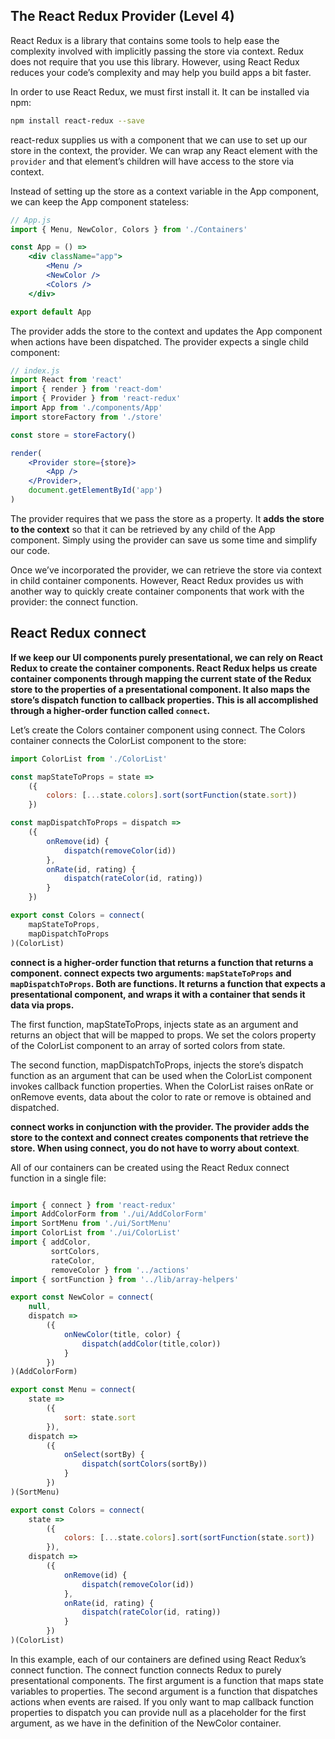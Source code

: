 ## The React Redux Provider (Level 4)

React Redux is a library that contains some tools to help ease the complexity involved with implicitly passing the store via context. Redux does not require that you use this library. However, using React Redux reduces your code’s complexity and may help you build apps a bit faster.

In order to use React Redux, we must first install it. It can be installed via npm:

```bash
npm install react-redux --save
```

react-redux supplies us with a component that we can use to set up our store in the context, the provider. We can wrap any React element with the `provider` and that element’s children will have access to the store via context.

Instead of setting up the store as a context variable in the App component, we can keep the App component stateless:

```jsx
// App.js
import { Menu, NewColor, Colors } from './Containers'

const App = () =>
    <div className="app">
        <Menu />
        <NewColor />
        <Colors />
    </div>

export default App
```

The provider adds the store to the context and updates the App component when actions have been dispatched. The provider expects a single child component:

```jsx
// index.js
import React from 'react'
import { render } from 'react-dom'
import { Provider } from 'react-redux'
import App from './components/App'
import storeFactory from './store'

const store = storeFactory()

render(
    <Provider store={store}>
        <App />
    </Provider>,
    document.getElementById('app')
)
```

The provider requires that we pass the store as a property. It **adds the store to the context** so that it can be retrieved by any child of the App component. Simply using the provider can save us some time and simplify our code.

Once we’ve incorporated the provider, we can retrieve the store via context in child container components. However, React Redux provides us with another way to quickly create container components that work with the provider: the connect function.

## React Redux connect

**If we keep our UI components purely presentational, we can rely on React Redux to create the container components. React Redux helps us create container components through mapping the current state of the Redux store to the properties of a presentational component. It also maps the store’s dispatch function to callback properties. This is all accomplished through a higher-order function called `connect`.**

Let’s create the Colors container component using connect. The Colors container connects the ColorList component to the store:

```javascript
import ColorList from './ColorList'

const mapStateToProps = state =>
    ({
        colors: [...state.colors].sort(sortFunction(state.sort))
    })

const mapDispatchToProps = dispatch =>
    ({
        onRemove(id) {
            dispatch(removeColor(id))
        },
        onRate(id, rating) {
            dispatch(rateColor(id, rating))
        }
    })

export const Colors = connect(
    mapStateToProps,
    mapDispatchToProps
)(ColorList)
```

**connect is a higher-order function that returns a function that returns a component. connect expects two arguments: `mapStateToProps` and `mapDispatchToProps`. Both are functions. It returns a function that expects a presentational component, and wraps it with a container that sends it data via props.**

The first function, mapStateToProps, injects state as an argument and returns an object that will be mapped to props. We set the colors property of the ColorList component to an array of sorted colors from state.

The second function, mapDispatchToProps, injects the store’s dispatch function as an argument that can be used when the ColorList component invokes callback function properties. When the ColorList raises onRate or onRemove events, data about the color to rate or remove is obtained and dispatched.

**connect works in conjunction with the provider. The provider adds the store to the context and connect creates components that retrieve the store. When using connect, you do not have to worry about context**.

All of our containers can be created using the React Redux connect function in a single file:

```javascript

import { connect } from 'react-redux'
import AddColorForm from './ui/AddColorForm'
import SortMenu from './ui/SortMenu'
import ColorList from './ui/ColorList'
import { addColor, 
         sortColors, 
         rateColor, 
         removeColor } from '../actions'
import { sortFunction } from '../lib/array-helpers'

export const NewColor = connect(
    null,
    dispatch =>
        ({
            onNewColor(title, color) {
                dispatch(addColor(title,color))
            }
        })
)(AddColorForm)

export const Menu = connect(
    state =>
        ({
            sort: state.sort
        }),
    dispatch =>
        ({
            onSelect(sortBy) {
                dispatch(sortColors(sortBy))
            }
        })
)(SortMenu)

export const Colors = connect(
    state =>
        ({
            colors: [...state.colors].sort(sortFunction(state.sort))
        }),
    dispatch =>
        ({
            onRemove(id) {
                dispatch(removeColor(id))
            },
            onRate(id, rating) {
                dispatch(rateColor(id, rating))
            }
        })
)(ColorList)
```

In this example, each of our containers are defined using React Redux’s connect function. The connect function connects Redux to purely presentational components. The first argument is a function that maps state variables to properties. The second argument is a function that dispatches actions when events are raised. If you only want to map callback function properties to dispatch you can provide null as a placeholder for the first argument, as we have in the definition of the NewColor container.
